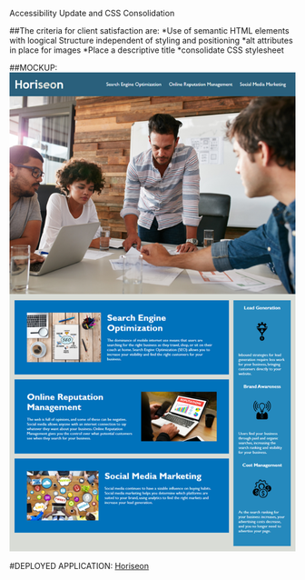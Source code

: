 Accessibility Update and CSS Consolidation

##The criteria for client satisfaction are:
 *Use of semantic HTML elements with loogical Structure independent of styling and positioning
 *alt attributes in place for images
 *Place a descriptive title
 *consolidate CSS stylesheet

##MOCKUP:
![MOCKUP](images\01-html-css-git-homework-demo.png)

#DEPLOYED APPLICATION: [Horiseon](https://dillin92.github.io/horiseon/)
